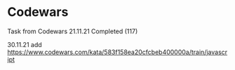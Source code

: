 # Codewars
Task from Codewars
21.11.21 Completed (117)

30.11.21 add https://www.codewars.com/kata/583f158ea20cfcbeb400000a/train/javascript
